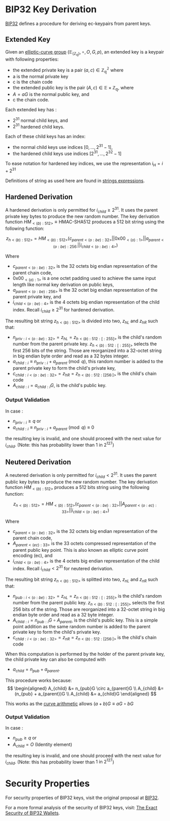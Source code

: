# BIP32 Key Derivation

[BIP32](https://github.com/bitcoin/bips/blob/master/bip-0032.mediawiki) defines a procedure for deriving ec-keypairs from parent keys.

## Extended Key
Given an [elliptic-curve group](./ecgroups.md#elliptic-curves-ec) $(\mathbb{E}_{(\mathbb{Z_q})}, \circ, O, G, p)$, an extended key is a keypair with following properties:
- the extended private key is a pair $(a,c) \in \mathbb{Z^2_q}$ where
- a is the normal private key
- c is the chain code
- the extended public key is the pair $(A, c) \in \mathbb{E} \times \mathbb{Z_q}$, where
- $A = aG$ is the normal public key, and
- c the chain code.

Each extended key has :
- $2^{31}$ normal child keys, and
- $2^{31}$ hardened child keys.

Each of these child keys has an index:
- the normal child keys use indices $[0, \dots, 2^{31}-1]$,
- the hardened child keys use indices $[2^{31}, \dots, 2^{32}-1]$

To ease notation for hardened key indices, we use the representation $i_H = i+2^{31}$

Definitions of string as used here are found in [strings expressions](./conv-ser-enc.md).

## Hardened Derivation

A hardened derivation is only permitted for $i_{child} \ge 2^{31}$. It uses the parent private key bytes to produce the new random number. The key derivation function $HM_{<(b):512>} \equiv \text{HMAC-SHA512}$ produces a $512$ bit string using the following function:

$$z_{h<(b):512>} = HM_{<(b):512>}(c_{parent<(o:be):32>} || \text{0x00}_{<(o):1>} || a_{parent<(o:be):256:} || i_{child<(o:be):4>})$$

Where
- $c_{parent<(o:be):32>}$ is the $32$ octets big endian representation of the parent chain code,
- $\text{0x00}_{<(o):1>}$ is a one octet padding used to achieve the same input length like normal key derivation on public keys,
- $a_{parent<(o:be):256>}$ is the $32$ octet big endian representation of the parent private key, and
- $i_{child<(o:be):4>}$ is the $4$ octets big endian representation of the child index. Recall $i_{child} \ge 2^{31}$ for hardened derivation.

The resulting bit string $z_{h<(b):512>}$ is divided into two, $z_{hL}$ and $z_{hR}$ such that:
- $n_{priv:i<(o:be):32>} = z_{hL} = z_{h<(b):512:[:255]>}$ is the child's random number from the parent private key. $z_{h<(b):512:[:255]>}$ selects the first $256$ bits of the string. Those are reorganized into a $32$-octet string in big endian byte order and read as a $32$ bytes integer.
- $a_{child:i} \equiv n_{priv:i} + a_{parent} \pmod q$, this random number is added to the parent private key to form the child's private key,
- $c_{child:i<(o:be):32>} = z_{hR} = z_{h<(b):512:[256:]>}$ is the child's chain code
- $A_{child:i} = a_{child:i}G$, is the child's public key.

### Output Validation
In case :
- $n_{priv:i} \ge q$ or
- $a_{child:i} \equiv n_{priv:i} + a_{parent} \pmod q \equiv 0$

the resulting key is invalid, and one should proceed with the next value for $i_{child}$. (Note: this has probability lower than $1 \text{ in } 2^{127}$)

## Neutered Derivation
A neutered derivation is only permitted for $i_{child} \lt 2^{31}$. It uses the parent public key bytes to produce the new random number. The key derivation function $HM_{<(b):512>}$ produces a $512$ bits string using the following function:

$$z_{n<(b):512>} = HM_{<(b):512>}(c_{parent<(o:be):32>} || A_{parent<(o:ec):33>} || i_{child<(o:be):4>})$$

Where
- $c_{parent<(o:be):32>}$ is the $32$ octets big endian representation of the parent chain code,
- $A_{parent<(ec):33>}$ is the $33$ octets compressed representation of the parent public key point. This is also known as elliptic curve point encoding (ec), and
- $i_{child<(o:be):4>}$ is the $4$ octets big endian representation of the child index. Recall $i_{child} \lt 2^{31}$ for neutered derivation.

The resulting bit string $z_{n<(b):512>}$ is splitted into two, $z_{nL}$ and $z_{nR}$ such that:
- $n_{pub:i<(o:be):32>} = z_{nL} = z_{n<(b):512:[:255]>}$ is the child's random number from the parent public key. $z_{n<(b):512:[:255]>}$ selects the first $256$ bits of the string. Those are reorganized into a $32$-octet string in big endian byte order and read as a $32$ byte integer.
- $A_{child:i} = n_{pub:i}G \circ A_{parent}$, is the child's public key. This is a simple point addition as the same random number is added to the parent private key to form the child's private key.
- $c_{child:i<(o:be):32>} = z_{nR} = z_{n<(b):512:[256:]>}$ is the child's chain code

When this computation is performed by the holder of the parent private key, the child private key can also be computed with
- $a_{child} = n_{pub} + a_{parent}$.

This procedure works because:
$$
\begin{aligned}
A_{child} &= n_{pub}G \circ a_{parent}G
\\
A_{child} &= (n_{pub} + a_{parent})G
\\
A_{child} &= a_{child}G
\end{aligned}
$$

This works as the [curve arithmetic](./ecgroups.md#finite-groups-over-elliptic-curve) allows $(a + b)G \equiv aG \circ bG$

### Output Validation

In case :
- $n_{pub} \ge q$ or
- $A_{child} = O$ (Identity element)

the resulting key is invalid, and one should proceed with the next value for $i_{child}$. (Note: this has probability lower than $1 \text{ in } 2^{127}$)

# Security Properties
For security properties of BIP32 keys, visit the original proposal at [BIP32](https://github.com/bitcoin/bips/blob/master/bip-0032.mediawiki).

For a more formal analysis of the security of BIP32 keys, visit: [The Exact Security of BIP32 Wallets](https://eprint.iacr.org/2021/1287).